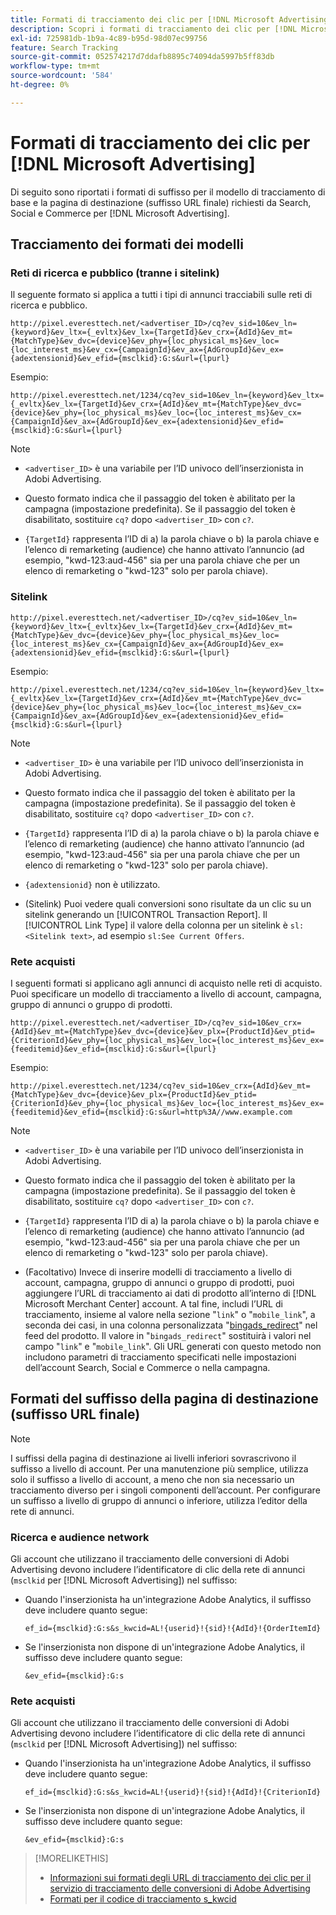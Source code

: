 ```yaml
---
title: Formati di tracciamento dei clic per [!DNL Microsoft Advertising]
description: Scopri i formati di tracciamento dei clic per [!DNL Microsoft Advertising] account.
exl-id: 725981db-1b9a-4c89-b95d-98d07ec99756
feature: Search Tracking
source-git-commit: 052574217d7ddafb8895c74094da5997b5ff83db
workflow-type: tm+mt
source-wordcount: '584'
ht-degree: 0%

---
```


# Formati di tracciamento dei clic per [!DNL Microsoft Advertising]

Di seguito sono riportati i formati di suffisso per il modello di tracciamento di base e la pagina di destinazione (suffisso URL finale) richiesti da Search, Social e Commerce per [!DNL Microsoft Advertising].

## Tracciamento dei formati dei modelli

### Reti di ricerca e pubblico (tranne i sitelink)

Il seguente formato si applica a tutti i tipi di annunci tracciabili sulle reti di ricerca e pubblico.

`http://pixel.everesttech.net/<advertiser_ID>/cq?ev_sid=10&ev_ln={keyword}&ev_ltx={_evltx}&ev_lx={TargetId}&ev_crx={AdId}&ev_mt={MatchType}&ev_dvc={device}&ev_phy={loc_physical_ms}&ev_loc={loc_interest_ms}&ev_cx={CampaignId}&ev_ax={AdGroupId}&ev_ex={adextensionid}&ev_efid={msclkid}:G:s&url={lpurl}`

Esempio:

`http://pixel.everesttech.net/1234/cq?ev_sid=10&ev_ln={keyword}&ev_ltx={_evltx}&ev_lx={TargetId}&ev_crx={AdId}&ev_mt={MatchType}&ev_dvc={device}&ev_phy={loc_physical_ms}&ev_loc={loc_interest_ms}&ev_cx={CampaignId}&ev_ax={AdGroupId}&ev_ex={adextensionid}&ev_efid={msclkid}:G:s&url={lpurl}`

>[!NOTE]
>
>* `<advertiser_ID>` è una variabile per l’ID univoco dell’inserzionista in Adobi Advertising.
>
>* Questo formato indica che il passaggio del token è abilitato per la campagna (impostazione predefinita). Se il passaggio del token è disabilitato, sostituire `cq?` dopo `<advertiser_ID>` con `c?`.
>
>* `{TargetId}` rappresenta l’ID di a) la parola chiave o b) la parola chiave e l’elenco di remarketing (audience) che hanno attivato l’annuncio (ad esempio, &quot;kwd-123:aud-456&quot; sia per una parola chiave che per un elenco di remarketing o &quot;kwd-123&quot; solo per parola chiave).

### Sitelink

`http://pixel.everesttech.net/<advertiser_ID>/cq?ev_sid=10&ev_ln={keyword}&ev_ltx={_evltx}&ev_lx={TargetId}&ev_crx={AdId}&ev_mt={MatchType}&ev_dvc={device}&ev_phy={loc_physical_ms}&ev_loc={loc_interest_ms}&ev_cx={CampaignId}&ev_ax={AdGroupId}&ev_ex={adextensionid}&ev_efid={msclkid}:G:s&url={lpurl}`

Esempio:

`http://pixel.everesttech.net/1234/cq?ev_sid=10&ev_ln={keyword}&ev_ltx={_evltx}&ev_lx={TargetId}&ev_crx={AdId}&ev_mt={MatchType}&ev_dvc={device}&ev_phy={loc_physical_ms}&ev_loc={loc_interest_ms}&ev_cx={CampaignId}&ev_ax={AdGroupId}&ev_ex={adextensionid}&ev_efid={msclkid}:G:s&url={lpurl}`

>[!NOTE]
>
>* `<advertiser_ID>` è una variabile per l’ID univoco dell’inserzionista in Adobi Advertising.
>
>* Questo formato indica che il passaggio del token è abilitato per la campagna (impostazione predefinita). Se il passaggio del token è disabilitato, sostituire `cq?` dopo `<advertiser_ID>` con `c?`.
>
>* `{TargetId}` rappresenta l’ID di a) la parola chiave o b) la parola chiave e l’elenco di remarketing (audience) che hanno attivato l’annuncio (ad esempio, &quot;kwd-123:aud-456&quot; sia per una parola chiave che per un elenco di remarketing o &quot;kwd-123&quot; solo per parola chiave).
>
>* `{adextensionid}` non è utilizzato.
>
>* (Sitelink) Puoi vedere quali conversioni sono risultate da un clic su un sitelink generando un [!UICONTROL Transaction Report]. Il [!UICONTROL Link Type] il valore della colonna per un sitelink è `sl:<Sitelink text>`, ad esempio `sl:See Current Offers`.

### Rete acquisti

I seguenti formati si applicano agli annunci di acquisto nelle reti di acquisto. Puoi specificare un modello di tracciamento a livello di account, campagna, gruppo di annunci o gruppo di prodotti.

`http://pixel.everesttech.net/<advertiser_ID>/cq?ev_sid=10&ev_crx={AdId}&ev_mt={MatchType}&ev_dvc={device}&ev_plx={ProductId}&ev_ptid={CriterionId}&ev_phy={loc_physical_ms}&ev_loc={loc_interest_ms}&ev_ex={feeditemid}&ev_efid={msclkid}:G:s&url={lpurl}`

Esempio:

`http://pixel.everesttech.net/1234/cq?ev_sid=10&ev_crx={AdId}&ev_mt={MatchType}&ev_dvc={device}&ev_plx={ProductId}&ev_ptid={CriterionId}&ev_phy={loc_physical_ms}&ev_loc={loc_interest_ms}&ev_ex={feeditemid}&ev_efid={msclkid}:G:s&url=http%3A//www.example.com`

>[!NOTE]
>
>* `<advertiser_ID>` è una variabile per l’ID univoco dell’inserzionista in Adobi Advertising.
>
>* Questo formato indica che il passaggio del token è abilitato per la campagna (impostazione predefinita). Se il passaggio del token è disabilitato, sostituire `cq?` dopo `<advertiser_ID>` con `c?`.
>
>* `{TargetId}` rappresenta l’ID di a) la parola chiave o b) la parola chiave e l’elenco di remarketing (audience) che hanno attivato l’annuncio (ad esempio, &quot;kwd-123:aud-456&quot; sia per una parola chiave che per un elenco di remarketing o &quot;kwd-123&quot; solo per parola chiave).
>
>* (Facoltativo) Invece di inserire modelli di tracciamento a livello di account, campagna, gruppo di annunci o gruppo di prodotti, puoi aggiungere l’URL di tracciamento ai dati di prodotto all’interno di [!DNL Microsoft Merchant Center] account. A tal fine, includi l’URL di tracciamento, insieme al valore nella sezione &quot;`link`&quot; o &quot;`mobile_link`&quot;, a seconda dei casi, in una colonna personalizzata &quot;[bingads_redirect](https://help.bingads.microsoft.com/#apex/3/en/51084/0)&quot; nel feed del prodotto. Il valore in &quot;`bingads_redirect`&quot; sostituirà i valori nel campo &quot;`link`&quot; e &quot;`mobile_link`&quot;. Gli URL generati con questo metodo non includono parametri di tracciamento specificati nelle impostazioni dell’account Search, Social e Commerce o nella campagna.

## Formati del suffisso della pagina di destinazione (suffisso URL finale)

>[!NOTE]
>
>I suffissi della pagina di destinazione ai livelli inferiori sovrascrivono il suffisso a livello di account. Per una manutenzione più semplice, utilizza solo il suffisso a livello di account, a meno che non sia necessario un tracciamento diverso per i singoli componenti dell’account. Per configurare un suffisso a livello di gruppo di annunci o inferiore, utilizza l’editor della rete di annunci.

### Ricerca e audience network

Gli account che utilizzano il tracciamento delle conversioni di Adobi Advertising devono includere l’identificatore di clic della rete di annunci (`msclkid` per [!DNL Microsoft Advertising]) nel suffisso:

* Quando l&#39;inserzionista ha un&#39;integrazione Adobe Analytics, il suffisso deve includere quanto segue:

  `ef_id={msclkid}:G:s&s_kwcid=AL!{userid}!{sid}!{AdId}!{OrderItemId}`

* Se l&#39;inserzionista non dispone di un&#39;integrazione Adobe Analytics, il suffisso deve includere quanto segue:

  `&ev_efid={msclkid}:G:s`

### Rete acquisti

Gli account che utilizzano il tracciamento delle conversioni di Adobi Advertising devono includere l’identificatore di clic della rete di annunci (`msclkid` per [!DNL Microsoft Advertising]) nel suffisso:

* Quando l&#39;inserzionista ha un&#39;integrazione Adobe Analytics, il suffisso deve includere quanto segue:

  `ef_id={msclkid}:G:s&s_kwcid=AL!{userid}!{sid}!{AdId}!{CriterionId}`

* Se l&#39;inserzionista non dispone di un&#39;integrazione Adobe Analytics, il suffisso deve includere quanto segue:

  `&ev_efid={msclkid}:G:s`

>[!MORELIKETHIS]
>
>* [Informazioni sui formati degli URL di tracciamento dei clic per il servizio di tracciamento delle conversioni di Adobe Advertising](formats-click-tracking-about.md)
>* [Formati per il codice di tracciamento s\_kwcid](skwcid-tracking-parameter.md)
